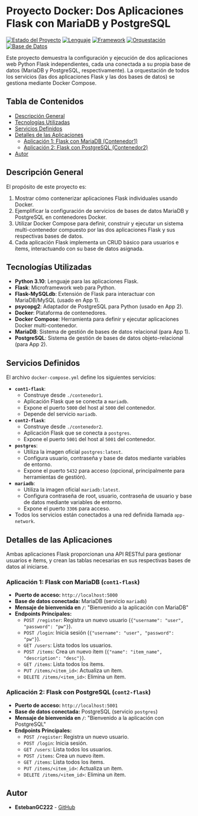 # Proyecto Docker: Dos Aplicaciones Flask con MariaDB y PostgreSQL

[![Estado del Proyecto](https://img.shields.io/badge/estado-demostrativo-green)](https://github.com/EstebanGC222/DockerProyecto) <!-- Reemplaza con tu URL de repo si es diferente -->
[![Lenguaje](https://img.shields.io/badge/lenguaje-Python-blue.svg)](https://www.python.org/)
[![Framework](https://img.shields.io/badge/framework-Flask-orange.svg)](https://flask.palletsprojects.com/)
[![Orquestación](https://img.shields.io/badge/orquestación-Docker%20Compose-blue.svg)](https://docs.docker.com/compose/)
[![Base de Datos](https://img.shields.io/badge/bases%20de%20datos-MariaDB%20%7C%20PostgreSQL-lightgrey.svg)]()

Este proyecto demuestra la configuración y ejecución de dos aplicaciones web Python Flask independientes, cada una conectada a su propia base de datos (MariaDB y PostgreSQL, respectivamente). La orquestación de todos los servicios (las dos aplicaciones Flask y las dos bases de datos) se gestiona mediante Docker Compose.

## Tabla de Contenidos
* [Descripción General](#descripción-general)
* [Tecnologías Utilizadas](#tecnologías-utilizadas)
* [Servicios Definidos](#servicios-definidos)
* [Detalles de las Aplicaciones](#detalles-de-las-aplicaciones)
    * [Aplicación 1: Flask con MariaDB (Contenedor1)](#aplicación-1-flask-con-mariadb-contenedor1)
    * [Aplicación 2: Flask con PostgreSQL (Contenedor2)](#aplicación-2-flask-con-postgresql-contenedor2)
* [Autor](#autor)

## Descripción General
El propósito de este proyecto es:
1.  Mostrar cómo contenerizar aplicaciones Flask individuales usando Docker.
2.  Ejemplificar la configuración de servicios de bases de datos MariaDB y PostgreSQL en contenedores Docker.
3.  Utilizar Docker Compose para definir, construir y ejecutar un sistema multi-contenedor compuesto por las dos aplicaciones Flask y sus respectivas bases de datos.
4.  Cada aplicación Flask implementa un CRUD básico para usuarios e ítems, interactuando con su base de datos asignada.


## Tecnologías Utilizadas
*   **Python 3.10**: Lenguaje para las aplicaciones Flask.
*   **Flask**: Microframework web para Python.
*   **Flask-MySQLdb**: Extensión de Flask para interactuar con MariaDB/MySQL (usado en App 1).
*   **psycopg2**: Adaptador de PostgreSQL para Python (usado en App 2).
*   **Docker**: Plataforma de contenedores.
*   **Docker Compose**: Herramienta para definir y ejecutar aplicaciones Docker multi-contenedor.
*   **MariaDB**: Sistema de gestión de bases de datos relacional (para App 1).
*   **PostgreSQL**: Sistema de gestión de bases de datos objeto-relacional (para App 2).

## Servicios Definidos
El archivo `docker-compose.yml` define los siguientes servicios:
*   **`cont1-flask`**:
    *   Construye desde `./contenedor1`.
    *   Aplicación Flask que se conecta a `mariadb`.
    *   Expone el puerto `5000` del host al `5000` del contenedor.
    *   Depende del servicio `mariadb`.
*   **`cont2-flask`**:
    *   Construye desde `./contenedor2`.
    *   Aplicación Flask que se conecta a `postgres`.
    *   Expone el puerto `5001` del host al `5001` del contenedor.
*   **`postgres`**:
    *   Utiliza la imagen oficial `postgres:latest`.
    *   Configura usuario, contraseña y base de datos mediante variables de entorno.
    *   Expone el puerto `5432` para acceso (opcional, principalmente para herramientas de gestión).
*   **`mariadb`**:
    *   Utiliza la imagen oficial `mariadb:latest`.
    *   Configura contraseña de root, usuario, contraseña de usuario y base de datos mediante variables de entorno.
    *   Expone el puerto `3306` para acceso.
*   Todos los servicios están conectados a una red definida llamada `app-network`.


## Detalles de las Aplicaciones

Ambas aplicaciones Flask proporcionan una API RESTful para gestionar usuarios e ítems, y crean las tablas necesarias en sus respectivas bases de datos al iniciarse.

### Aplicación 1: Flask con MariaDB (`cont1-flask`)
*   **Puerto de acceso:** `http://localhost:5000`
*   **Base de datos conectada:** MariaDB (servicio `mariadb`)
*   **Mensaje de bienvenida en `/`**: "Bienvenido a la aplicación con MariaDB"
*   **Endpoints Principales:**
    *   `POST /register`: Registra un nuevo usuario (`{"username": "user", "password": "pw"}`).
    *   `POST /login`: Inicia sesión (`{"username": "user", "password": "pw"}`).
    *   `GET /users`: Lista todos los usuarios.
    *   `POST /items`: Crea un nuevo ítem (`{"name": "item_name", "description": "desc"}`).
    *   `GET /items`: Lista todos los ítems.
    *   `PUT /items/<item_id>`: Actualiza un ítem.
    *   `DELETE /items/<item_id>`: Elimina un ítem.

### Aplicación 2: Flask con PostgreSQL (`cont2-flask`)
*   **Puerto de acceso:** `http://localhost:5001`
*   **Base de datos conectada:** PostgreSQL (servicio `postgres`)
*   **Mensaje de bienvenida en `/`**: "Bienvenido a la aplicación con PostgreSQL"
*   **Endpoints Principales:**
    *   `POST /register`: Registra un nuevo usuario.
    *   `POST /login`: Inicia sesión.
    *   `GET /users`: Lista todos los usuarios.
    *   `POST /items`: Crea un nuevo ítem.
    *   `GET /items`: Lista todos los ítems.
    *   `PUT /items/<item_id>`: Actualiza un ítem.
    *   `DELETE /items/<item_id>`: Elimina un ítem.

## Autor
*   **EstebanGC222** - [GitHub](https://github.com/EstebanGC222) 

